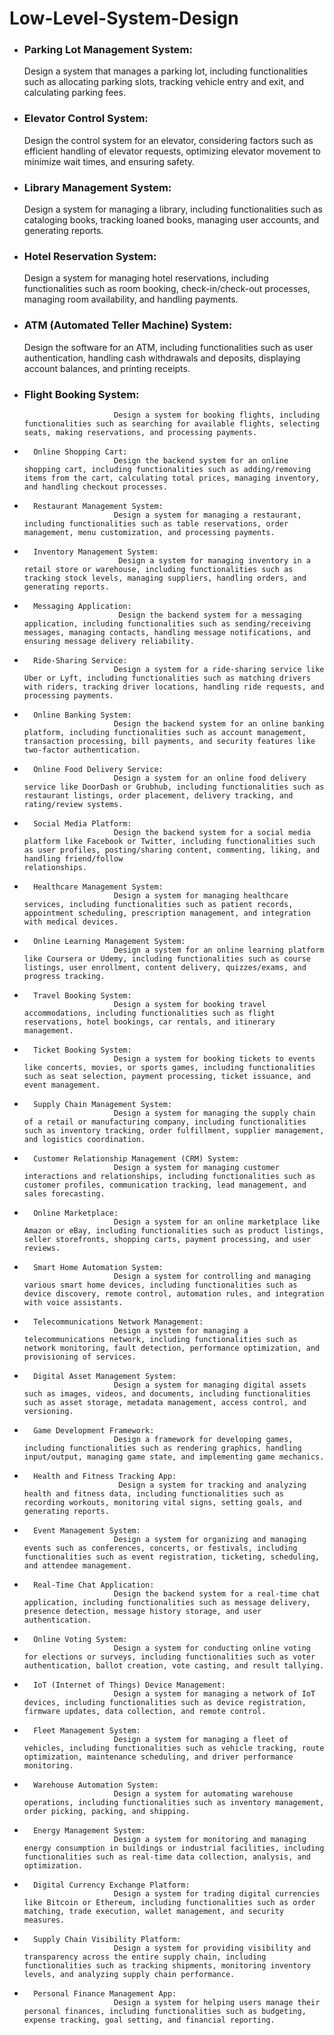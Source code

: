 # Low-Level-System-Design
* ### Parking Lot Management System: 
  Design a system that manages a parking lot, including functionalities such as allocating parking slots, tracking vehicle entry and exit, and calculating parking fees.
  
* ### Elevator Control System:
  Design the control system for an elevator, considering factors such as efficient handling of elevator requests, optimizing elevator movement to minimize wait times, and ensuring safety.
  		
* ### Library Management System:
  Design a system for managing a library, including functionalities such as cataloging books, tracking loaned books, managing user accounts, and generating reports.
  
* ### Hotel Reservation System:
  Design a system for managing hotel reservations, including functionalities such as room booking, check-in/check-out processes, managing room availability, and handling payments.
  		
* ### ATM (Automated Teller Machine) System:
  Design the software for an ATM, including functionalities such as user authentication, handling cash withdrawals and deposits, displaying account balances, and printing receipts.
  		
* ### Flight Booking System:
                          Design a system for booking flights, including functionalities such as searching for available flights, selecting seats, making reservations, and processing payments.
  		
* 		Online Shopping Cart:
                          Design the backend system for an online shopping cart, including functionalities such as adding/removing items from the cart, calculating total prices, managing inventory, and handling checkout processes.
  		
* 		Restaurant Management System:
                          Design a system for managing a restaurant, including functionalities such as table reservations, order management, menu customization, and processing payments.
  		
* 		Inventory Management System:
                           Design a system for managing inventory in a retail store or warehouse, including functionalities such as tracking stock levels, managing suppliers, handling orders, and generating reports.
  		
* 		Messaging Application:
                           Design the backend system for a messaging application, including functionalities such as sending/receiving messages, managing contacts, handling message notifications, and ensuring message delivery reliability.

* 		Ride-Sharing Service:
                          Design a system for a ride-sharing service like Uber or Lyft, including functionalities such as matching drivers with riders, tracking driver locations, handling ride requests, and processing payments.
  		
* 		Online Banking System:
                          Design the backend system for an online banking platform, including functionalities such as account management, transaction processing, bill payments, and security features like two-factor authentication.
  		
* 		Online Food Delivery Service:
                          Design a system for an online food delivery service like DoorDash or Grubhub, including functionalities such as restaurant listings, order placement, delivery tracking, and rating/review systems.
  		
* 		Social Media Platform:
                          Design the backend system for a social media platform like Facebook or Twitter, including functionalities such as user profiles, posting/sharing content, commenting, liking, and handling friend/follow                                     relationships.
* 		Healthcare Management System:
                          Design a system for managing healthcare services, including functionalities such as patient records, appointment scheduling, prescription management, and integration with medical devices.
  		
* 		Online Learning Management System:
                          Design a system for an online learning platform like Coursera or Udemy, including functionalities such as course listings, user enrollment, content delivery, quizzes/exams, and progress tracking.
  		
* 		Travel Booking System:
                          Design a system for booking travel accommodations, including functionalities such as flight reservations, hotel bookings, car rentals, and itinerary management.
  
* 		Ticket Booking System:
                          Design a system for booking tickets to events like concerts, movies, or sports games, including functionalities such as seat selection, payment processing, ticket issuance, and event management.
  		
* 		Supply Chain Management System:
                          Design a system for managing the supply chain of a retail or manufacturing company, including functionalities such as inventory tracking, order fulfillment, supplier management, and logistics coordination.
  		
* 		Customer Relationship Management (CRM) System:
                          Design a system for managing customer interactions and relationships, including functionalities such as customer profiles, communication tracking, lead management, and sales forecasting.
  		
* 		Online Marketplace:
                          Design a system for an online marketplace like Amazon or eBay, including functionalities such as product listings, seller storefronts, shopping carts, payment processing, and user reviews.
  		
* 		Smart Home Automation System:
                          Design a system for controlling and managing various smart home devices, including functionalities such as device discovery, remote control, automation rules, and integration with voice assistants.
  		
* 		Telecommunications Network Management:
                          Design a system for managing a telecommunications network, including functionalities such as network monitoring, fault detection, performance optimization, and provisioning of services.
  		
* 		Digital Asset Management System:
                          Design a system for managing digital assets such as images, videos, and documents, including functionalities such as asset storage, metadata management, access control, and versioning.
  		
  		
* 		Game Development Framework:
                          Design a framework for developing games, including functionalities such as rendering graphics, handling input/output, managing game state, and implementing game mechanics.
  		
* 		Health and Fitness Tracking App:
                           Design a system for tracking and analyzing health and fitness data, including functionalities such as recording workouts, monitoring vital signs, setting goals, and generating reports.
  		
* 		Event Management System:
                          Design a system for organizing and managing events such as conferences, concerts, or festivals, including functionalities such as event registration, ticketing, scheduling, and attendee management.
  		
* 		Real-Time Chat Application:
                          Design the backend system for a real-time chat application, including functionalities such as message delivery, presence detection, message history storage, and user authentication.
  		
* 		Online Voting System:
                          Design a system for conducting online voting for elections or surveys, including functionalities such as voter authentication, ballot creation, vote casting, and result tallying.
  		
* 		IoT (Internet of Things) Device Management:
                          Design a system for managing a network of IoT devices, including functionalities such as device registration, firmware updates, data collection, and remote control.
  		
* 		Fleet Management System:
                          Design a system for managing a fleet of vehicles, including functionalities such as vehicle tracking, route optimization, maintenance scheduling, and driver performance monitoring.
  		
* 		Warehouse Automation System:
                          Design a system for automating warehouse operations, including functionalities such as inventory management, order picking, packing, and shipping.
  		
* 		Energy Management System:
                          Design a system for monitoring and managing energy consumption in buildings or industrial facilities, including functionalities such as real-time data collection, analysis, and optimization.
  		
* 		Digital Currency Exchange Platform:
                          Design a system for trading digital currencies like Bitcoin or Ethereum, including functionalities such as order matching, trade execution, wallet management, and security measures.
  		
* 		Supply Chain Visibility Platform:
                          Design a system for providing visibility and transparency across the entire supply chain, including functionalities such as tracking shipments, monitoring inventory levels, and analyzing supply chain performance.
  		
* 		Personal Finance Management App:
                          Design a system for helping users manage their personal finances, including functionalities such as budgeting, expense tracking, goal setting, and financial reporting.

